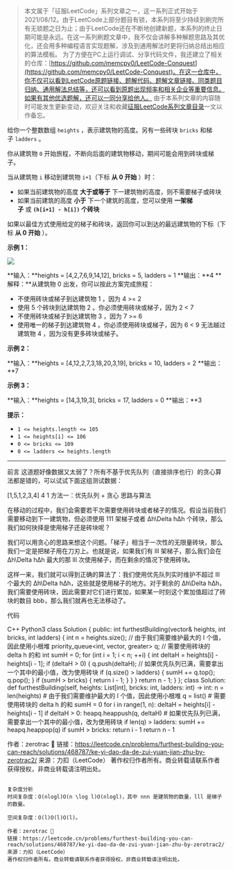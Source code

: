 > 本文属于「征服LeetCode」系列文章之一，这一系列正式开始于2021/08/12。由于LeetCode上部分题目有锁，本系列将至少持续到刷完所有无锁题之日为止；由于LeetCode还在不断地创建新题，本系列的终止日期可能是永远。在这一系列刷题文章中，我不仅会讲解多种解题思路及其优化，还会用多种编程语言实现题解，涉及到通用解法时更将归纳总结出相应的算法模板。
> <b></b>
> 为了方便在PC上运行调试、分享代码文件，我还建立了相关的仓库：[https://github.com/memcpy0/LeetCode-Conquest](https://github.com/memcpy0/LeetCode-Conquest)。在这一仓库中，你不仅可以看到LeetCode原题链接、题解代码、题解文章链接、同类题目归纳、通用解法总结等，还可以看到原题出现频率和相关企业等重要信息。如果有其他优选题解，还可以一同分享给他人。
> <b></b>
> 由于本系列文章的内容随时可能发生更新变动，欢迎关注和收藏[征服LeetCode系列文章目录](https://memcpy0.blog.csdn.net/article/details/119656559)一文以作备忘。

给你一个整数数组 `heights` ，表示建筑物的高度。另有一些砖块 `bricks` 和梯子 `ladders` 。

你从建筑物 `0` 开始旅程，不断向后面的建筑物移动，期间可能会用到砖块或梯子。

当从建筑物 `i` 移动到建筑物 `i+1`（下标 **从 0 开始** ）时：

- 如果当前建筑物的高度 **大于或等于** 下一建筑物的高度，则不需要梯子或砖块
- 如果当前建筑的高度 **小于** 下一个建筑的高度，您可以使用 **一架梯子** 或 **`(h[i+1] - h[i])` 个砖块**

如果以最佳方式使用给定的梯子和砖块，返回你可以到达的最远建筑物的下标（下标 **从 0 开始** ）。

**示例 1：**

![](https://assets.leetcode-cn.com/aliyun-lc-upload/uploads/2020/10/31/q4.gif)

**输入：**heights = [4,2,7,6,9,14,12], bricks = 5, ladders = 1
**输出：**4
**解释：**从建筑物 0 出发，你可以按此方案完成旅程：
- 不使用砖块或梯子到达建筑物 1 ，因为 4 >= 2
- 使用 5 个砖块到达建筑物 2 。你必须使用砖块或梯子，因为 2 < 7
- 不使用砖块或梯子到达建筑物 3 ，因为 7 >= 6
- 使用唯一的梯子到达建筑物 4 。你必须使用砖块或梯子，因为 6 < 9
无法越过建筑物 4 ，因为没有更多砖块或梯子。

**示例 2：**

**输入：**heights = [4,12,2,7,3,18,20,3,19], bricks = 10, ladders = 2
**输出：**7

**示例 3：**

**输入：**heights = [14,3,19,3], bricks = 17, ladders = 0
**输出：**3

**提示：**

- `1 <= heights.length <= 105`
- `1 <= heights[i] <= 106`
- `0 <= bricks <= 109`
- `0 <= ladders <= heights.length`

---
前言
这道题好像数据又太弱了？所有不基于优先队列（直接排序也行）的贪心算法都是错的，可以试试下面这组测试数据：

[1,5,1,2,3,4]
4
1
方法一：优先队列 + 贪心
思路与算法

在移动的过程中，我们会需要若干次需要使用砖块或者梯子的情况。假设当前我们需要移动到下一建筑物，但必须使用 111 架梯子或者 Δh\Delta hΔh 个砖块，那么我们如何抉择是使用梯子还是砖块呢？

我们可以用贪心的思路来想这个问题。「梯子」相当于一次性的无限量砖块，那么我们一定是把梯子用在刀刃上。也就是说，如果我们有 lll 架梯子，那么我们会在 Δh\Delta hΔh 最大的那 lll 次使用梯子，而在剩余的情况下使用砖块。

这样一来，我们就可以得到正确的算法了：我们使用优先队列实时维护不超过 lll 个最大的 Δh\Delta hΔh，这些就是使用梯子的地方。对于剩余的 Δh\Delta hΔh，我们需要使用砖块，因此需要对它们进行累加，如果某一时刻这个累加值超过了砖块的数目 bbb，那么我们就再也无法移动了。

代码

C++
Python3
class Solution {
public:
    int furthestBuilding(vector<int>& heights, int bricks, int ladders) {
        int n = heights.size();
        // 由于我们需要维护最大的 l 个值，因此使用小根堆
        priority_queue<int, vector<int>, greater<int>> q;
        // 需要使用砖块的 delta h 的和
        int sumH = 0;
        for (int i = 1; i < n; ++i) {
            int deltaH = heights[i] - heights[i - 1];
            if (deltaH > 0) {
                q.push(deltaH);
                // 如果优先队列已满，需要拿出一个其中的最小值，改为使用砖块
                if (q.size() > ladders) {
                    sumH += q.top();
                    q.pop();
                }
                if (sumH > bricks) {
                    return i - 1;
                }
            }
        }
        return n - 1;
    }
};
class Solution:
    def furthestBuilding(self, heights: List[int], bricks: int, ladders: int) -> int:
        n = len(heights)
        # 由于我们需要维护最大的 l 个值，因此使用小根堆
        q = list()
        # 需要使用砖块的 delta h 的和
        sumH = 0
        for i in range(1, n):
            deltaH = heights[i] - heights[i - 1]
            if deltaH > 0:
                heapq.heappush(q, deltaH)
                # 如果优先队列已满，需要拿出一个其中的最小值，改为使用砖块
                if len(q) > ladders:
                    sumH += heapq.heappop(q)
                if sumH > bricks:
                    return i - 1
        return n - 1

作者：zerotrac 🌸
链接：https://leetcode.cn/problems/furthest-building-you-can-reach/solutions/468787/ke-yi-dao-da-de-zui-yuan-jian-zhu-by-zerotrac2/
来源：力扣（LeetCode）
著作权归作者所有。商业转载请联系作者获得授权，非商业转载请注明出处。
```

复杂度分析
时间复杂度：O(nlog⁡l)O(n \log l)O(nlogl)，其中 nnn 是建筑物的数量，lll 是梯子的数量。

空间复杂度：O(l)O(l)O(l)。

作者：zerotrac 🌸
链接：https://leetcode.cn/problems/furthest-building-you-can-reach/solutions/468787/ke-yi-dao-da-de-zui-yuan-jian-zhu-by-zerotrac2/
来源：力扣（LeetCode）
著作权归作者所有。商业转载请联系作者获得授权，非商业转载请注明出处。